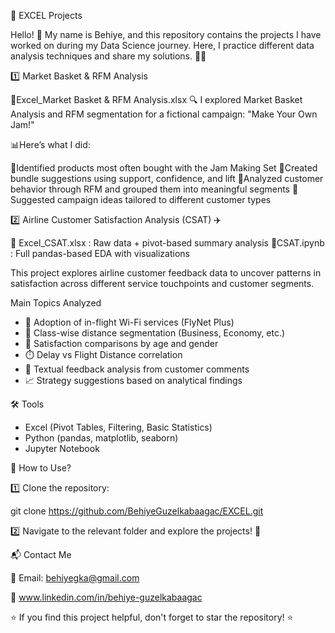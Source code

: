 🚀 EXCEL Projects

Hello! 👋 My name is Behiye, and this repository contains the projects I have worked on during my Data Science journey. Here, I practice different data analysis techniques and share my solutions. 🧠💡

1️⃣ Market Basket & RFM Analysis

📄Excel_Market Basket & RFM Analysis.xlsx
🔍 I explored Market Basket Analysis and RFM segmentation for a fictional campaign: "Make Your Own Jam!" 

📊Here’s what I did:

📌Identified products most often bought with the Jam Making Set
📌Created bundle suggestions using support, confidence, and lift
📌Analyzed customer behavior through RFM and grouped them into meaningful segments
📌Suggested campaign ideas tailored to different customer types


2️⃣ Airline Customer Satisfaction Analysis (CSAT) ✈️

📄 Excel_CSAT.xlsx :  Raw data + pivot-based summary analysis
📄CSAT.ipynb :  Full pandas-based EDA with visualizations

This project explores airline customer feedback data to uncover patterns in satisfaction across different service touchpoints and customer segments.

Main Topics Analyzed

- 📶 Adoption of in-flight Wi-Fi services (FlyNet Plus)
- 💺 Class-wise distance segmentation (Business, Economy, etc.)
- 👥 Satisfaction comparisons by age and gender
- ⏱️ Delay vs Flight Distance correlation
- 💬 Textual feedback analysis from customer comments
- 📈 Strategy suggestions based on analytical findings

🛠️ Tools 

- Excel (Pivot Tables, Filtering, Basic Statistics)
- Python (pandas, matplotlib, seaborn)
- Jupyter Notebook


📌 How to Use?

1️⃣ Clone the repository:

 git clone https://github.com/BehiyeGuzelkabaagac/EXCEL.git
 
2️⃣ Navigate to the relevant folder and explore the projects! 🎯

📬 Contact Me

📧 Email: behiyegka@gmail.com

💼 www.linkedin.com/in/behiye-guzelkabaagac

⭐ If you find this project helpful, don't forget to star the repository! ⭐
